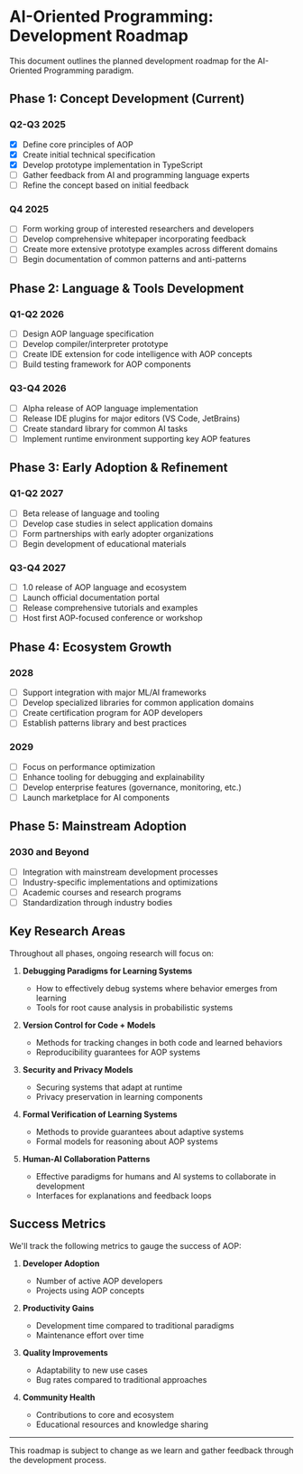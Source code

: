 # AI-Oriented Programming: Development Roadmap

This document outlines the planned development roadmap for the AI-Oriented Programming paradigm.

## Phase 1: Concept Development (Current)

### Q2-Q3 2025
- [x] Define core principles of AOP
- [x] Create initial technical specification
- [x] Develop prototype implementation in TypeScript
- [ ] Gather feedback from AI and programming language experts
- [ ] Refine the concept based on initial feedback

### Q4 2025
- [ ] Form working group of interested researchers and developers
- [ ] Develop comprehensive whitepaper incorporating feedback
- [ ] Create more extensive prototype examples across different domains
- [ ] Begin documentation of common patterns and anti-patterns

## Phase 2: Language & Tools Development

### Q1-Q2 2026
- [ ] Design AOP language specification
- [ ] Develop compiler/interpreter prototype
- [ ] Create IDE extension for code intelligence with AOP concepts
- [ ] Build testing framework for AOP components

### Q3-Q4 2026
- [ ] Alpha release of AOP language implementation
- [ ] Release IDE plugins for major editors (VS Code, JetBrains)
- [ ] Create standard library for common AI tasks
- [ ] Implement runtime environment supporting key AOP features

## Phase 3: Early Adoption & Refinement

### Q1-Q2 2027
- [ ] Beta release of language and tooling
- [ ] Develop case studies in select application domains
- [ ] Form partnerships with early adopter organizations
- [ ] Begin development of educational materials

### Q3-Q4 2027
- [ ] 1.0 release of AOP language and ecosystem
- [ ] Launch official documentation portal
- [ ] Release comprehensive tutorials and examples
- [ ] Host first AOP-focused conference or workshop

## Phase 4: Ecosystem Growth

### 2028
- [ ] Support integration with major ML/AI frameworks
- [ ] Develop specialized libraries for common application domains
- [ ] Create certification program for AOP developers
- [ ] Establish patterns library and best practices

### 2029
- [ ] Focus on performance optimization
- [ ] Enhance tooling for debugging and explainability
- [ ] Develop enterprise features (governance, monitoring, etc.)
- [ ] Launch marketplace for AI components

## Phase 5: Mainstream Adoption

### 2030 and Beyond
- [ ] Integration with mainstream development processes
- [ ] Industry-specific implementations and optimizations
- [ ] Academic courses and research programs
- [ ] Standardization through industry bodies

## Key Research Areas

Throughout all phases, ongoing research will focus on:

1. **Debugging Paradigms for Learning Systems**
   - How to effectively debug systems where behavior emerges from learning
   - Tools for root cause analysis in probabilistic systems
   
2. **Version Control for Code + Models**
   - Methods for tracking changes in both code and learned behaviors
   - Reproducibility guarantees for AOP systems
   
3. **Security and Privacy Models**
   - Securing systems that adapt at runtime
   - Privacy preservation in learning components
   
4. **Formal Verification of Learning Systems**
   - Methods to provide guarantees about adaptive systems
   - Formal models for reasoning about AOP systems

5. **Human-AI Collaboration Patterns**
   - Effective paradigms for humans and AI systems to collaborate in development
   - Interfaces for explanations and feedback loops

## Success Metrics

We'll track the following metrics to gauge the success of AOP:

1. **Developer Adoption**
   - Number of active AOP developers
   - Projects using AOP concepts
   
2. **Productivity Gains**
   - Development time compared to traditional paradigms
   - Maintenance effort over time
   
3. **Quality Improvements**
   - Adaptability to new use cases
   - Bug rates compared to traditional approaches
   
4. **Community Health**
   - Contributions to core and ecosystem
   - Educational resources and knowledge sharing

---

This roadmap is subject to change as we learn and gather feedback through the development process.
